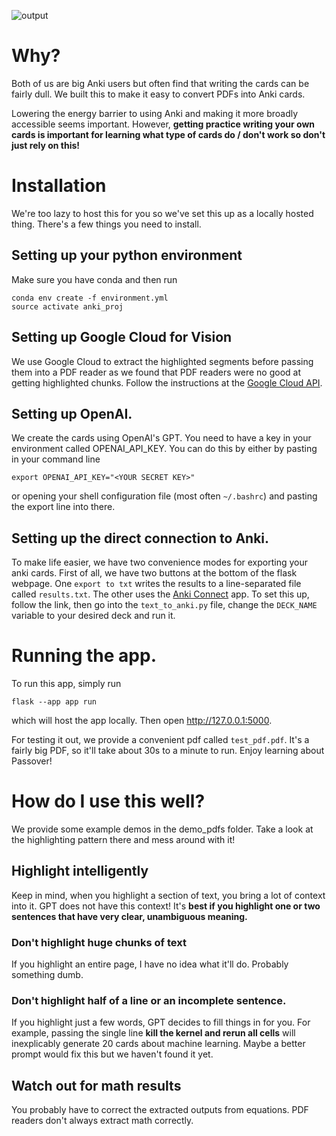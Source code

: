  ![output](https://github.com/eugenevinitsky/anki_gpt/assets/7660397/42ed3c5a-ccc7-4c5b-89cc-60c25b46d016)


# Why?
Both of us are big Anki users but often find that writing the cards can be fairly dull. We built this to make it easy to convert PDFs into Anki cards.

Lowering the energy barrier to using Anki and making it more broadly accessible seems important. However, **getting practice writing your own cards is important for learning what type of cards do / don't work so don't just rely on this!**

# Installation
We're too lazy to host this for you so we've set this up as a locally hosted thing. 
There's a few things you need to install.

## Setting up your python environment
Make sure you have conda and then run
```
conda env create -f environment.yml
source activate anki_proj
```

## Setting up Google Cloud for Vision
We use Google Cloud to extract the highlighted segments before passing them into a PDF reader as we found that PDF readers were no good at getting highlighted chunks. Follow the instructions at the [Google Cloud API](https://pypi.org/project/google-cloud-vision/).

## Setting up OpenAI.
We create the cards using OpenAI's GPT. You need to have a key in your environment
called OPENAI_API_KEY. You can do this by either by pasting in your command line
```
export OPENAI_API_KEY="<YOUR SECRET KEY>"
```
or opening your shell configuration file (most often `~/.bashrc`) and pasting the export
line into there.

## Setting up the direct connection to Anki.
To make life easier, we have two convenience modes for exporting your anki cards.
First of all, we have two buttons at the bottom of the flask webpage. One 
`export to txt` writes the results to a line-separated file called `results.txt`.
The other uses the [Anki Connect](https://ankiweb.net/shared/info/2055492159) app. To set 
this up, follow the link, then go into the `text_to_anki.py` file, change the `DECK_NAME`
variable to your desired deck and run it.

# Running the app.
To run this app, simply run
```
flask --app app run
```
which will host the app locally. Then open http://127.0.0.1:5000.

For testing it out, we provide a convenient pdf called `test_pdf.pdf`. It's a fairly big PDF, so it'll take about 30s to a minute to run. Enjoy learning about Passover!

# How do I use this well?
We provide some example demos in the demo_pdfs folder. Take a look at the highlighting pattern there and mess around with it!

## Highlight intelligently
Keep in mind, when you highlight a section of text, you bring a lot of context into it. GPT does not have this context! It's **best if you highlight one or two sentences that have very clear, unambiguous meaning.**
### Don't highlight huge chunks of text
If you highlight an entire page, I have no idea what it'll do. Probably something dumb.
### Don't highlight half of a line or an incomplete sentence.
If you highlight just a few words, GPT decides to fill things in for you. For example, passing the single line **kill the kernel and rerun all cells** will inexplicably generate 20 cards about machine learning. Maybe a better prompt would fix this but we haven't found it yet.

## Watch out for math results
You probably have to correct the extracted outputs from equations. PDF readers don't always extract math correctly.
